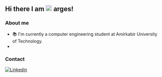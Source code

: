 ## Hi there I am <img src="https://see.fontimg.com/api/renderfont4/1V3Z/eyJyIjoiZnMiLCJoIjo5OCwidyI6MTUwMCwiZnMiOjY1LCJmZ2MiOiIjM0VCNThCIiwiYmdjIjoiIzFEMkE0NiIsInQiOjF9/bg/might-chain-regular.png" alt="drawing" width="20"/> arges!


### About me
<!--
**narsan/narsan** is a ✨ _special_ ✨ repository because its `README.md` (this file) appears on your GitHub profile.

Here are some ideas to get you started:

- 🔭 I’m currently working on ...
- 🌱 I’m currently learning ...
- 👯 I’m looking to collaborate on ...
- 🤔 I’m looking for help with ...
- 💬 Ask me about ...
- 📫 How to reach me: ...
- 😄 Pronouns: ...
- ⚡ Fun fact: ...
-->
* 📚 I'm currently a computer engineering student at Amirkabir University of Technology.
* 

### Contact
[![Linkedin](https://img.shields.io/badge/LinkedIn-0077B5?style=for-the-badge&logo=linkedin&logoColor=white)](http://linkedin.com/in/narges-sodeifi)
